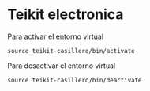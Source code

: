 # Teikit electronica

Para activar el entorno virtual
```
source teikit-casillero/bin/activate
```

Para desactivar el entorno virtual
```
source teikit-casillero/bin/deactivate
```
